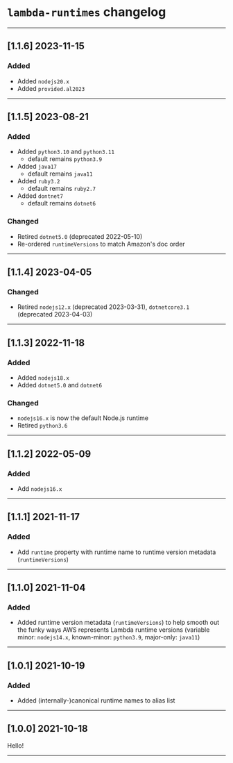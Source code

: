 # `lambda-runtimes` changelog

---

## [1.1.6] 2023-11-15

### Added

- Added `nodejs20.x`
- Added `provided.al2023`

---

## [1.1.5] 2023-08-21

### Added

- Added `python3.10` and `python3.11`
  - default remains `python3.9`
- Added `java17`
  - default remains `java11`
- Added `ruby3.2`
  - default remains `ruby2.7`
- Added `dontnet7`
  - default remains `dotnet6`

### Changed

- Retired `dotnet5.0` (deprecated 2022-05-10)
- Re-ordered `runtimeVersions` to match Amazon's doc order

---

## [1.1.4] 2023-04-05

### Changed

- Retired `nodejs12.x` (deprecated 2023-03-31), `dotnetcore3.1` (deprecated 2023-04-03)

---

## [1.1.3] 2022-11-18

### Added

- Added `nodejs18.x`
- Added `dotnet5.0` and `dotnet6`


### Changed

- `nodejs16.x` is now the default Node.js runtime
- Retired `python3.6`

---

## [1.1.2] 2022-05-09

### Added

- Add `nodejs16.x`

---

## [1.1.1] 2021-11-17

### Added

- Add `runtime` property with runtime name to runtime version metadata (`runtimeVersions`)

---

## [1.1.0] 2021-11-04

### Added

- Added runtime version metadata (`runtimeVersions`) to help smooth out the funky ways AWS represents Lambda runtime versions (variable minor: `nodejs14.x`, known-minor: `python3.9`, major-only: `java11`)

---

## [1.0.1] 2021-10-19

### Added

- Added (internally-)canonical runtime names to alias list

---

## [1.0.0] 2021-10-18

Hello!

---

